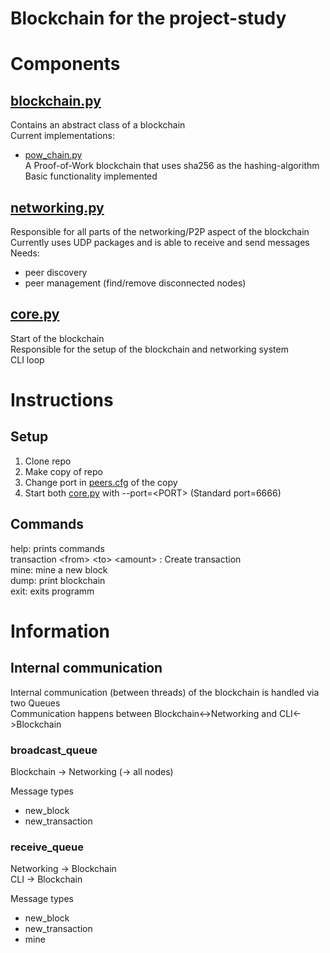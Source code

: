 # Blockchain for the project-study

# Components
## [blockchain.py](./blockchain.py)
Contains an abstract class of a blockchain \
Current implementations:
* [pow_chain.py](./pow_chain.py)\
A Proof-of-Work blockchain that uses sha256 as the hashing-algorithm \
Basic functionality implemented
## [networking.py](./networking-py)
Responsible for all parts of the networking/P2P aspect of the blockchain \
Currently uses UDP packages and is able to receive and send messages\
Needs:
* peer discovery
* peer management (find/remove disconnected nodes)
## [core.py](./core.py)
Start of the blockchain \
Responsible for the setup of the blockchain and networking system \
CLI loop

# Instructions
## Setup
1. Clone repo
2. Make copy of repo
3. Change port in [peers.cfg](./peers.cfg) of the copy
5. Start both [core.py](./core.py) with --port=\<PORT> (Standard port=6666)

## Commands
help: prints commands\
transaction \<from> \<to> \<amount> : Create transaction \
mine: mine a new block \
dump: print blockchain \
exit: exits programm

# Information
## Internal communication
Internal communication (between threads) of the blockchain is handled via two Queues \
Communication happens between Blockchain<->Networking and CLI<->Blockchain
### broadcast_queue
Blockchain -> Networking (-> all nodes)

Message types
* new_block
* new_transaction

### receive_queue
Networking -> Blockchain \
CLI -> Blockchain

Message types
* new_block
* new_transaction
* mine